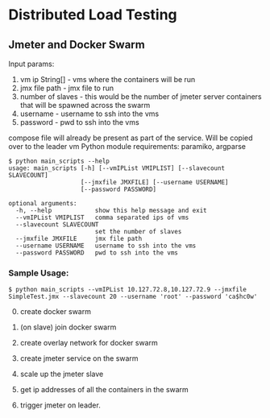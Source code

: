 Distributed Load Testing
========================

Jmeter and Docker Swarm
------------------------

Input params:
1. vm ip String[] - vms where the containers will be run
2. jmx file path - jmx file to run
3. number of slaves - this would be the number of jmeter server containers that will be spawned across the swarm
4. username - username to ssh into the vms
5. password - pwd to ssh into the vms

compose file will already be present as part of the service. Will be copied over to the leader vm
Python module requirements: paramiko, argparse

```
$ python main_scripts --help
usage: main_scripts [-h] [--vmIPList VMIPLIST] [--slavecount SLAVECOUNT]
                    [--jmxfile JMXFILE] [--username USERNAME]
                    [--password PASSWORD]

optional arguments:
  -h, --help            show this help message and exit
  --vmIPList VMIPLIST   comma separated ips of vms
  --slavecount SLAVECOUNT
                        set the number of slaves
  --jmxfile JMXFILE     jmx file path
  --username USERNAME   username to ssh into the vms
  --password PASSWORD   pwd to ssh into the vms 
  ```

### Sample Usage:

```
$ python main_scripts --vmIPList 10.127.72.8,10.127.72.9 --jmxfile SimpleTest.jmx --slavecount 20 --username 'root' --password 'ca$hc0w'
```

0. create docker swarm

1. (on slave) join docker swarm

2. create overlay network for docker swarm

3. create jmeter service on the swarm

4. scale up the jmeter slave

5. get ip addresses of all the containers in the swarm

6. trigger jmeter on leader.
